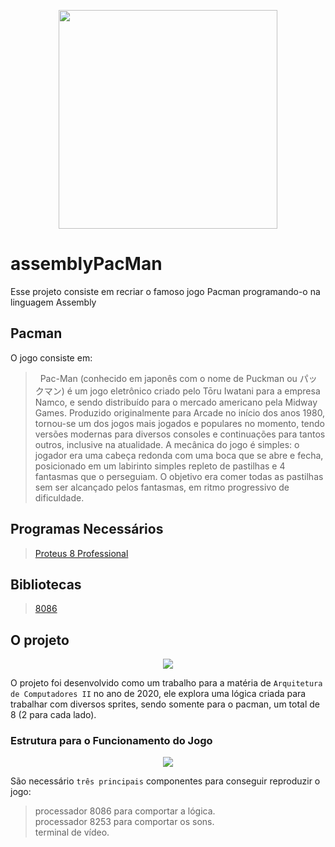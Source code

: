 
<p align="center">
  <img height="350px" widht="350px"  src="https://i.pinimg.com/originals/90/d2/e3/90d2e3ff2856032d36fcc7dc49334191.png">
</p>

# assemblyPacMan

Esse projeto consiste em recriar o famoso jogo Pacman programando-o na linguagem Assembly

## Pacman

O jogo consiste em:

> &nbsp;&nbsp;Pac-Man (conhecido em japonês com o nome de Puckman ou パックマン) é um jogo eletrônico criado pelo Tōru Iwatani para a empresa Namco, e sendo distribuído para o mercado americano pela Midway Games. Produzido originalmente para Arcade no início dos anos 1980, tornou-se um dos jogos mais jogados e populares no momento, tendo versões modernas para diversos consoles e continuações para tantos outros, inclusive na atualidade. A mecânica do jogo é simples: o jogador era uma cabeça redonda com uma boca que se abre e fecha, posicionado em um labirinto simples repleto de pastilhas e 4 fantasmas que o perseguiam. O objetivo era comer todas as pastilhas sem ser alcançado pelos fantasmas, em ritmo progressivo de dificuldade.

## Programas Necessários

> [Proteus 8 Professional](https://www.labcenter.com/)

## Bibliotecas

> [8086](https://pt.wikipedia.org/wiki/Intel_8086)

## O projeto

<p align="center">
  <img src="https://cdn.discordapp.com/attachments/646426616351817762/674015240589148170/unknown.png">
</p>

O projeto foi desenvolvido como um trabalho para a matéria de `Arquitetura de Computadores II` no ano de 2020, ele explora uma lógica criada para trabalhar com diversos sprites, sendo somente para o pacman, um total de 8 (2 para cada lado).

### Estrutura para o Funcionamento do Jogo

<p align="center">
  <img src="https://cdn.discordapp.com/attachments/646426616351817762/675135853751828519/unknown.png">
</p>

São necessário `três principais` componentes para conseguir reproduzir o jogo:

> processador 8086 para comportar a lógica.<br>
> processador 8253 para comportar os sons. <br>
> terminal de vídeo.<br>

